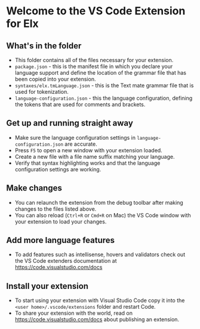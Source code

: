 # Welcome to the VS Code Extension for Elx

## What's in the folder

-   This folder contains all of the files necessary for your extension.
-   `package.json` - this is the manifest file in which you declare your language support and define
    the location of the grammar file that has been copied into your extension.
-   `syntaxes/elx.tmLanguage.json` - this is the Text mate grammar file that is used for tokenization.
-   `language-configuration.json` - this the language configuration, defining the tokens that are used for
    comments and brackets.

## Get up and running straight away

-   Make sure the language configuration settings in `language-configuration.json` are accurate.
-   Press `F5` to open a new window with your extension loaded.
-   Create a new file with a file name suffix matching your language.
-   Verify that syntax highlighting works and that the language configuration settings are working.

## Make changes

-   You can relaunch the extension from the debug toolbar after making changes to the files listed above.
-   You can also reload (`Ctrl+R` or `Cmd+R` on Mac) the VS Code window with your extension to load your changes.

## Add more language features

-   To add features such as intellisense, hovers and validators check out the VS Code extenders documentation at
    https://code.visualstudio.com/docs

## Install your extension

-   To start using your extension with Visual Studio Code copy it into the `<user home>/.vscode/extensions` folder and restart Code.
-   To share your extension with the world, read on https://code.visualstudio.com/docs about publishing an extension.
